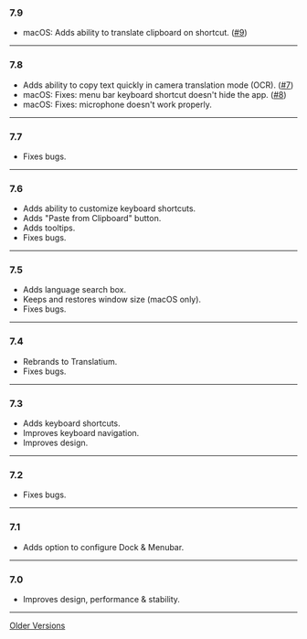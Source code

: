 ### 7.9
- macOS: Adds ability to translate clipboard on shortcut. ([#9](https://github.com/quanglam2807/translatium/issues/9))

---

### 7.8
- Adds ability to copy text quickly in camera translation mode (OCR). ([#7](https://github.com/quanglam2807/translatium/issues/7))
- macOS: Fixes: menu bar keyboard shortcut doesn't hide the app. ([#8](https://github.com/quanglam2807/translatium/issues/8))
- macOS: Fixes: microphone doesn't work properly.

---

### 7.7
- Fixes bugs.

---

### 7.6
- Adds ability to customize keyboard shortcuts.
- Adds "Paste from Clipboard" button.
- Adds tooltips.
- Fixes bugs.

---

### 7.5
- Adds language search box.
- Keeps and restores window size (macOS only).
- Fixes bugs.

---

### 7.4
- Rebrands to Translatium.
- Fixes bugs.

---

### 7.3
- Adds keyboard shortcuts.
- Improves keyboard navigation.
- Improves design.

---

### 7.2
- Fixes bugs.

---

### 7.1
- Adds option to configure Dock & Menubar.

---

### 7.0
- Improves design, performance & stability.

---
[Older Versions](RELEASE_NOTES_0.md)
